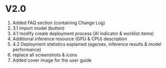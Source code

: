 # V2.0

1. Added FAQ section (containing Change Log)
2. 3.1 import model (button)
3. 4.1 modify create deployment process (AI indicator & worklist items)
4. Additional inference resource (GPU & CPU) description
5. 4.2 Deployment statistics explained (age/sex, inference results & model performance)
6. replace all screenshots & icons
7. Added cover image for the user guide
